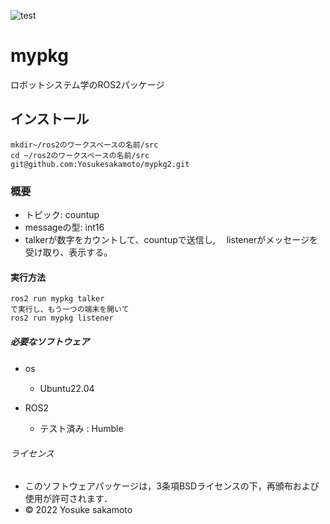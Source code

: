 ![test](https://github.com/Yosukesakamoto/mypkg2/actions/workflows/test.yml/badge.svg)
# mypkg
  ロボットシステム学のROS2パッケージ

## インストール
  
    
    mkdir~/ros2のワークスペースの名前/src
    cd ~/ros2のワークスペースの名前/src
    git@github.com:Yosukesakamoto/mypkg2.git



### 概要
* トピック: countup
* messageの型: int16
* talkerが数字をカウントして、countupで送信し,
　listenerがメッセージを受け取り、表示する。

#### 実行方法

    ros2 run mypkg talker
    で実行し、もう一つの端末を開いて
    ros2 run mypkg listener

##### 必要なソフトウェア
* os
　 
     * Ubuntu22.04

* ROS2
     * テスト済み : Humble


###### ライセンス
* このソフトウェアパッケージは，3条項BSDライセンスの下，再頒布および使用が許可されます．
* © 2022 Yosuke sakamoto


